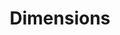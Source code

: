 ---
bigquery: https://console.cloud.google.com/bigquery?p=covid-19-dimensions-ai&page=table&d=data&t=publications
contributors: Digital Science, https://www.digital-science.com/
cost: Free for personal, non-commercial use.
description: Dimensions contains more than 100 million publications, ranging from
  articles published in scholarly journals, books and book chapters, to preprints
  and conference proceedings. All publications are contextualized with linked data
  sets, funding, publications, patents, clinical trials, and policy documents. You
  can also view associated categories, funders, institutions, and researcher profiles.
documentation: https://docs.dimensions.ai/bigquery/index.html
last_edit: Mon, 04 Apr 2022 19:04:00 GMT
location: https://www.dimensions.ai/products/free/
maintained_by: Digital Science, https://www.digital-science.com/
schema_fields: '[''ipcr'', ''current_assignee_countries'', ''funder_countries'', ''associated_publication_arxiv_id'',
  ''category_hra'', ''original_assignee'', ''links'', ''date_modified'', ''proceedings_title'',
  ''categories'', ''brief_title'', ''patent_ids'', ''end_date'', ''grant_number'',
  ''filing_status'', ''phase'', ''address'', ''funding_details'', ''research_org_countries'',
  ''funding_gbp'', ''start_date'', ''concepts'', ''assignee_countries'', ''pages'',
  ''repository_name'', ''embargo_date'', ''cited_by_ids'', ''publication_ids'', ''funder_orgs'',
  ''title'', ''publication_year'', ''gender'', ''funder_org_cities'', ''eisbn'', ''supporting_grant_ids'',
  ''arxiv_id'', ''mesh_terms'', ''research_org_city_names'', ''date'', ''registry'',
  ''acronyms'', ''clinical_trial_ids'', ''citations'', ''funding_usd'', ''isbn'',
  ''issue'', ''date_inserted'', ''publisher'', ''category_icrp_ct'', ''labels'', ''open_access_categories_v2'',
  ''funding_nzd'', ''granted_year'', ''metrics'', ''category_sdg'', ''organisation_details'',
  ''interventions'', ''status'', ''current_assignee'', ''pmcid'', ''category_uoa'',
  ''established'', ''date_online'', ''category_hrcs_rac'', ''email_address'', ''funder_org_countries'',
  ''funder_org_acronyms'', ''conference'', ''foa_number'', ''associated_publication_id'',
  ''funding_chf'', ''family_id'', ''repository_id'', ''research_org_state_codes'',
  ''filing_year'', ''acknowledgements'', ''filing_date'', ''current_assignee_orgs'',
  ''authors'', ''research_org_cities'', ''funding_jpy'', ''date_print'', ''resulting_publication_ids'',
  ''description'', ''inventor_names'', ''year'', ''active_years'', ''funding_eur'',
  ''research_org_country_names'', ''linkout'', ''wikipedia_url'', ''parent_id'', ''funding_cny'',
  ''category_bra'', ''funding_cad'', ''category_icrp_cso'', ''application_number'',
  ''types'', ''license'', ''type'', ''associated_publication_pmid'', ''priority_date'',
  ''funding_currency'', ''associated_grant_ids'', ''legal_status'', ''family_count'',
  ''mesh_headings'', ''original_title'', ''original_assignee_orgs'', ''reference_ids'',
  ''journal_lists'', ''date_normal'', ''jurisdiction'', ''expiration_year'', ''external_ids'',
  ''expiration_date'', ''category_rcdc'', ''associated_publication_doi'', ''original_abstract'',
  ''kind'', ''subtitles'', ''start_year'', ''researcher_ids'', ''cpc'', ''open_access_categories'',
  ''journal'', ''volume'', ''language'', ''citation_string'', ''abstract'', ''repository_url'',
  ''original_assignee_countries'', ''altmetrics'', ''source_id'', ''end_year'', ''date_imported_gbq'',
  ''research_orgs'', ''funder_org'', ''legal_events'', ''name'', ''publication_date'',
  ''category_hrcs_hc'', ''funding_amount'', ''editors'', ''funder_org_state_codes'',
  ''pmid'', ''research_org_state_names'', ''assignee_orgs'', ''citations_count'',
  ''aliases'', ''granted_date'', ''resulting_publication_doi'', ''book_title'', ''conditions'',
  ''book_series_title'', ''investigators'', ''acronym'', ''doi'', ''created_date'',
  ''family_members_ids'', ''relationships'', ''priority_year'', ''funding_aud'', ''id'',
  ''category_for'']'
shortname: dimensions
tags:
- scholarly literature
- patents
- funding
- clinical trials
- academic profiles
terms_of_use: 'Use of both the Dimensions COVID-19 dataset and full Dimensions dataset
  are subject to the Dimensions Terms of use: https://www.dimensions.ai/policies-terms-legal '
title: Dimensions
uuid: dcff88bd-fe6b-4fdb-8159-809bf9d7bc1c
---